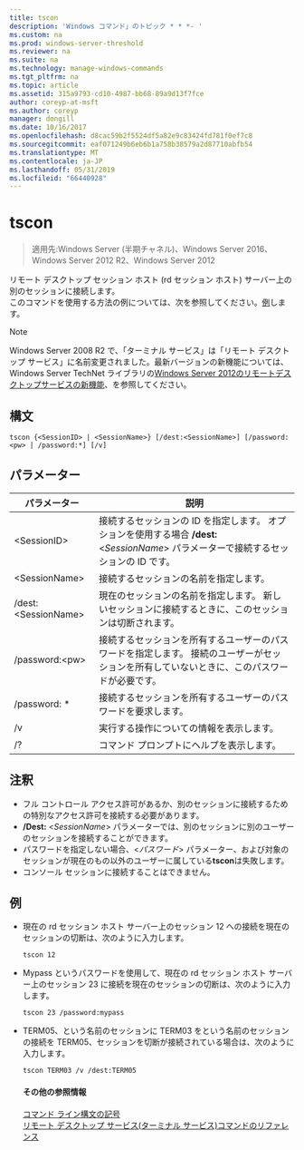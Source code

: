 ```yaml
---
title: tscon
description: 'Windows コマンド」のトピック * * *- '
ms.custom: na
ms.prod: windows-server-threshold
ms.reviewer: na
ms.suite: na
ms.technology: manage-windows-commands
ms.tgt_pltfrm: na
ms.topic: article
ms.assetid: 315a9793-cd10-4987-bb68-89a9d13f7fce
author: coreyp-at-msft
ms.author: coreyp
manager: dongill
ms.date: 10/16/2017
ms.openlocfilehash: d8cac59b2f5524df5a82e9c83424fd781f0ef7c8
ms.sourcegitcommit: eaf071249b6eb6b1a758b38579a2d87710abfb54
ms.translationtype: MT
ms.contentlocale: ja-JP
ms.lasthandoff: 05/31/2019
ms.locfileid: "66440928"
---
```

# <a name="tscon"></a>tscon

>適用先:Windows Server (半期チャネル)、Windows Server 2016、Windows Server 2012 R2、Windows Server 2012

リモート デスクトップ セッション ホスト (rd セッション ホスト) サーバー上の別のセッションに接続します。  
このコマンドを使用する方法の例については、次を参照してください。[例](#BKMK_examples)します。  

> [!NOTE]  
> Windows Server 2008 R2 で、「ターミナル サービス」は「リモート デスクトップ サービス」に名前変更されました。最新バージョンの新機能については、Windows Server TechNet ライブラリの[Windows Server 2012のリモートデスクトップサービスの新機能](https://technet.microsoft.com/library/hh831527)、を参照してください。  

## <a name="syntax"></a>構文  
```  
tscon {<SessionID> | <SessionName>} [/dest:<SessionName>] [/password:<pw> | /password:*] [/v]  
```  
## <a name="parameters"></a>パラメーター  

|パラメーター|説明|  
|-------|--------|  
|\<SessionID>|接続するセッションの ID を指定します。 オプションを使用する場合 **/dest:** <*SessionName*> パラメーターで接続するセッションの ID です。|  
|\<SessionName>|接続するセッションの名前を指定します。|  
|/dest:\<SessionName>|現在のセッションの名前を指定します。 新しいセッションに接続するときに、このセッションは切断されます。|  
|/password:\<pw>|接続するセッションを所有するユーザーのパスワードを指定します。 接続のユーザーがセッションを所有していないときに、このパスワードが必要です。|  
|/password: *|接続するセッションを所有するユーザーのパスワードを要求します。|  
|/v|実行する操作についての情報を表示します。|  
|/?|コマンド プロンプトにヘルプを表示します。|  

## <a name="remarks"></a>注釈  
-   フル コントロール アクセス許可があるか、別のセッションに接続するための特別なアクセス許可を接続する必要があります。  
-   **/Dest:** <*SessionName*> パラメーターでは、別のセッションに別のユーザーのセッションを接続することができます。  
-   パスワードを指定しない場合、<*パスワード*> パラメーター、および対象のセッションが現在のもの以外のユーザーに属している**tscon**は失敗します。  
-   コンソール セッションに接続することはできません。  

## <a name="BKMK_examples"></a>例  
- 現在の rd セッション ホスト サーバー上のセッション 12 への接続を現在のセッションの切断は、次のように入力します。  
  ```  
  tscon 12  
  ```  
- Mypass というパスワードを使用して、現在の rd セッション ホスト サーバー上のセッション 23 に接続を現在のセッションの切断は、次のように入力します。  
  ```  
  tscon 23 /password:mypass  
  ```  
- TERM05、という名前のセッションに TERM03 をという名前のセッションの接続を TERM05、セッションを切断が接続されている場合は、次のように入力します。  
  ```  
  tscon TERM03 /v /dest:TERM05  
  ```  
  #### <a name="additional-references"></a>その他の参照情報  
  [コマンド ライン構文の記号](command-line-syntax-key.md)  
  [リモート デスクトップ サービス&#40;ターミナル サービス&#41;コマンドのリファレンス](remote-desktop-services-terminal-services-command-reference.md)  
